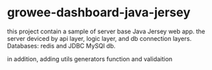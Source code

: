 # growee-dashboard-java-jersey
this project contain a sample of server base Java Jersey web app.
the server deviced by api layer, logic layer, and db connection layers.
Databases: redis and JDBC MySQl db.

in addition, adding utils generators function and validaition
